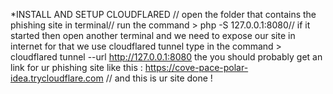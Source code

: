 *INSTALL AND SETUP CLOUDFLARED //
open the folder that contains the phishing site in terminal//
run the command  > php -S 127.0.0.1:8080//
if it started then open another terminal and we need to expose our site in internet for that we use cloudflared tunnel 
type in the command > cloudflared tunnel --url http://127.0.0.1:8080
the you should probably get an link for ur phishing site like this : https://cove-pace-polar-idea.trycloudflare.com  // and this is ur site done !


